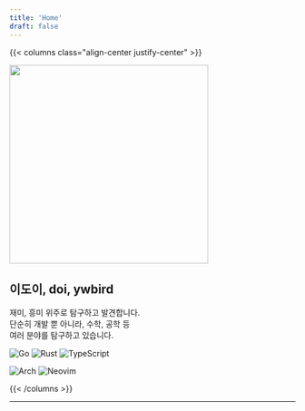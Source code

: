 ```yaml
---
title: 'Home'
draft: false
---
```


{{< columns class="align-center justify-center" >}}

<img src="/pfp-outline.webp" width="350"/>

<div>

## 이도이, doi, ywbird

재미, 흥미 위주로 탐구하고 발견합니다.  
단순히 개발 뿐 아니라, 수학, 공학 등  
여러 분야를 탐구하고 있습니다.

![Go](https://img.shields.io/badge/go-%2300ADD8.svg?style=for-the-badge&logo=go&logoColor=white)
![Rust](https://img.shields.io/badge/rust-%23000000.svg?style=for-the-badge&logo=rust&logoColor=white)
![TypeScript](https://img.shields.io/badge/TypeScript-%23007ACC.svg?style=for-the-badge&logo=typescript&logoColor=white)

![Arch](https://img.shields.io/badge/Arch%20Linux-1793D1?logo=arch-linux&logoColor=fff&style=for-the-badge)
![Neovim](https://img.shields.io/badge/NeoVim-%2357A143.svg?&style=for-the-badge&logo=neovim&logoColor=white)

</div>

{{< /columns >}}

***
